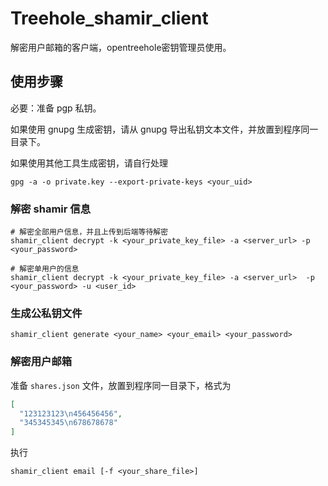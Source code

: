 # Treehole_shamir_client

解密用户邮箱的客户端，opentreehole密钥管理员使用。

## 使用步骤

必要：准备 pgp 私钥。

如果使用 gnupg 生成密钥，请从 gnupg 导出私钥文本文件，并放置到程序同一目录下。

如果使用其他工具生成密钥，请自行处理

```shell
gpg -a -o private.key --export-private-keys <your_uid>
```

### 解密 shamir 信息

```shell
# 解密全部用户信息，并且上传到后端等待解密
shamir_client decrypt -k <your_private_key_file> -a <server_url> -p <your_password>

# 解密单用户的信息
shamir_client decrypt -k <your_private_key_file> -a <server_url>  -p <your_password> -u <user_id>
```

### 生成公私钥文件

```shell
shamir_client generate <your_name> <your_email> <your_password>
```

### 解密用户邮箱

准备 `shares.json` 文件，放置到程序同一目录下，格式为

```json
[
  "123123123\n456456456",
  "345345345\n678678678"
]
```

执行

```shell
shamir_client email [-f <your_share_file>]
```